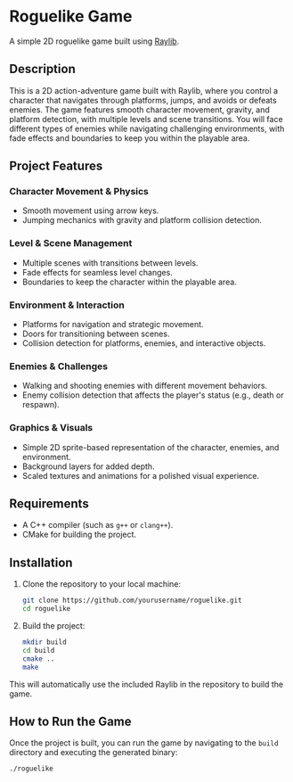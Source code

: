 # Roguelike Game

A simple 2D roguelike game built using [Raylib](https://www.raylib.com/).

## Description

This is a 2D action-adventure game built with Raylib, where you control a character that navigates through platforms, jumps, and avoids or defeats enemies. The game features smooth character movement, gravity, and platform detection, with multiple levels and scene transitions. You will face different types of enemies while navigating challenging environments, with fade effects and boundaries to keep you within the playable area.

## Project Features

### Character Movement & Physics
- Smooth movement using arrow keys.
- Jumping mechanics with gravity and platform collision detection.

### Level & Scene Management
- Multiple scenes with transitions between levels.
- Fade effects for seamless level changes.
- Boundaries to keep the character within the playable area.

### Environment & Interaction
- Platforms for navigation and strategic movement.
- Doors for transitioning between scenes.
- Collision detection for platforms, enemies, and interactive objects.

### Enemies & Challenges
- Walking and shooting enemies with different movement behaviors.
- Enemy collision detection that affects the player's status (e.g., death or respawn).

### Graphics & Visuals
- Simple 2D sprite-based representation of the character, enemies, and environment.
- Background layers for added depth.
- Scaled textures and animations for a polished visual experience.

## Requirements

- A C++ compiler (such as `g++` or `clang++`).
- CMake for building the project.

## Installation

1. Clone the repository to your local machine:

    ```bash
    git clone https://github.com/yourusername/roguelike.git
    cd roguelike
    ```

2. Build the project:

    ```bash
    mkdir build
    cd build
    cmake ..
    make
    ```

This will automatically use the included Raylib in the repository to build the game.

## How to Run the Game

Once the project is built, you can run the game by navigating to the `build` directory and executing the generated binary:

```bash
./roguelike